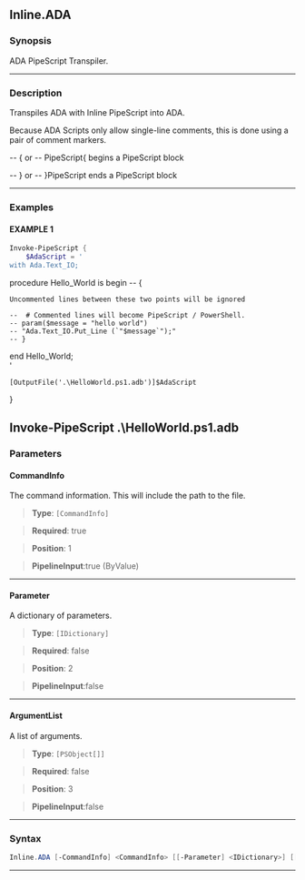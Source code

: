 Inline.ADA
----------
### Synopsis
ADA PipeScript Transpiler.

---
### Description

Transpiles ADA with Inline PipeScript into ADA.

Because ADA Scripts only allow single-line comments, this is done using a pair of comment markers.

-- { or -- PipeScript{  begins a PipeScript block

-- } or -- }PipeScript  ends a PipeScript block

---
### Examples
#### EXAMPLE 1
```PowerShell
Invoke-PipeScript {
    $AdaScript = '    
with Ada.Text_IO;
```
procedure Hello_World is
begin
    -- {

    Uncommented lines between these two points will be ignored

    --  # Commented lines will become PipeScript / PowerShell.
    -- param($message = "hello world")        
    -- "Ada.Text_IO.Put_Line (`"$message`");"
    -- }
end Hello_World;    
'

    [OutputFile('.\HelloWorld.ps1.adb')]$AdaScript
}

Invoke-PipeScript .\HelloWorld.ps1.adb
---
### Parameters
#### **CommandInfo**

The command information.  This will include the path to the file.



> **Type**: ```[CommandInfo]```

> **Required**: true

> **Position**: 1

> **PipelineInput**:true (ByValue)



---
#### **Parameter**

A dictionary of parameters.



> **Type**: ```[IDictionary]```

> **Required**: false

> **Position**: 2

> **PipelineInput**:false



---
#### **ArgumentList**

A list of arguments.



> **Type**: ```[PSObject[]]```

> **Required**: false

> **Position**: 3

> **PipelineInput**:false



---
### Syntax
```PowerShell
Inline.ADA [-CommandInfo] <CommandInfo> [[-Parameter] <IDictionary>] [[-ArgumentList] <PSObject[]>] [<CommonParameters>]
```
---

